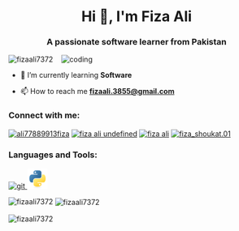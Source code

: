 <h1 align="center">Hi 👋, I'm Fiza Ali</h1>
<h3 align="center">A passionate software learner from Pakistan</h3>
<img align="right" alt="coding" width="400" src="https://i.pinimg.com/originals/e7/26/c7/e726c74ac081eed50feee1433d12c998.gif">

<p align="left"> <img src="https://komarev.com/ghpvc/?username=fizaali7372&label=Profile%20views&color=0e75b6&style=flat" alt="fizaali7372" /> </p>


- 🌱 I’m currently learning **Software**

- 📫 How to reach me **fizaali.3855@gmail.com**

<h3 align="left">Connect with me:</h3>
<p align="left">
<a href="https://twitter.com/ali77889913fiza" target="blank"><img align="center" src="https://raw.githubusercontent.com/rahuldkjain/github-profile-readme-generator/master/src/images/icons/Social/twitter.svg" alt="ali77889913fiza" height="30" width="40" /></a>
<a href="https://linkedin.com/in/fiza ali undefined" target="blank"><img align="center" src="https://raw.githubusercontent.com/rahuldkjain/github-profile-readme-generator/master/src/images/icons/Social/linked-in-alt.svg" alt="fiza ali undefined" height="30" width="40" /></a>
<a href="https://fb.com/fiza ali" target="blank"><img align="center" src="https://raw.githubusercontent.com/rahuldkjain/github-profile-readme-generator/master/src/images/icons/Social/facebook.svg" alt="fiza ali" height="30" width="40" /></a>
<a href="https://instagram.com/fiza_shoukat.01" target="blank"><img align="center" src="https://raw.githubusercontent.com/rahuldkjain/github-profile-readme-generator/master/src/images/icons/Social/instagram.svg" alt="fiza_shoukat.01" height="30" width="40" /></a>
</p>

<h3 align="left">Languages and Tools:</h3>
<p align="left"> <a href="https://git-scm.com/" target="_blank" rel="noreferrer"> <img src="https://www.vectorlogo.zone/logos/git-scm/git-scm-icon.svg" alt="git" width="40" height="40"/> </a> <a href="https://www.python.org" target="_blank" rel="noreferrer"> <img src="https://raw.githubusercontent.com/devicons/devicon/master/icons/python/python-original.svg" alt="python" width="40" height="40"/> </a> </p>

<p><img align="left" src="https://github-readme-stats.vercel.app/api/top-langs?username=fizaali7372&show_icons=true&locale=en&layout=compact" alt="fizaali7372" /></p>

<p>&nbsp;<img align="center" src="https://github-readme-stats.vercel.app/api?username=fizaali7372&show_icons=true&locale=en" alt="fizaali7372" /></p>

<p><img align="center" src="https://github-readme-streak-stats.herokuapp.com/?user=fizaali7372&" alt="fizaali7372" /></p>
